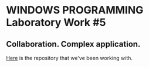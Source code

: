 WINDOWS PROGRAMMING Laboratory Work #5
======================================

Collaboration. Complex application.
-----------------------------------

[Here](https://github.com/GinaGusan/Lab5_WP) is the repository that we've been working with. 